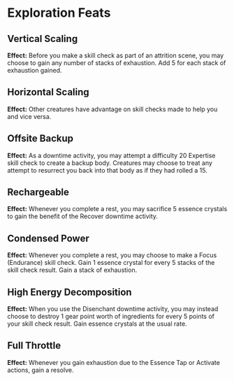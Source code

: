 # Exploration Feats

## Vertical Scaling

**Effect:** Before you make a skill check as part of an attrition scene, you may choose to gain any number of stacks of exhaustion. Add 5 for each stack of exhaustion gained.

## Horizontal Scaling

**Effect:** Other creatures have advantage on skill checks made to help you and vice versa.

## Offsite Backup

**Effect:** As a downtime activity, you may attempt a difficulty 20 Expertise skill check to create a backup body. Creatures may choose to treat any attempt to resurrect you back into that body as if they had rolled a 15.

## Rechargeable

**Effect:** Whenever you complete a rest, you may sacrifice 5 essence crystals to gain the benefit of the Recover downtime activity.

## Condensed Power

**Effect:** Whenever you complete a rest, you may choose to make a Focus (Endurance) skill check. Gain 1 essence crystal for every 5 stacks of the skill check result. Gain a stack of exhaustion.

## High Energy Decomposition

**Effect:** When you use the Disenchant downtime activity, you may instead choose to destroy 1 gear point worth of ingredients for every 5 points of your skill check result. Gain essence crystals at the usual rate.

## Full Throttle

**Effect:** Whenever you gain exhaustion due to the Essence Tap or Activate actions, gain a resolve.
